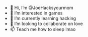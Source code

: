 - 👋 Hi, I’m @JoeHacksyourmom
- 👀 I’m interested in games
- 🌱 I’m currently learning hacking
- 💞️ I’m looking to collaborate on love
- 📫 Teach me how to sleep lmao

<!---
JoeHacksyourmom/JoeHacksyourmom is a ✨ special ✨ repository because its `README.md` (this file) appears on your GitHub profile.
You can click the Preview link to take a look at your changes.
--->
